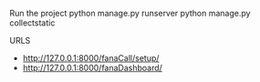 Run the project
python manage.py runserver
python manage.py collectstatic

URLS
- http://127.0.0.1:8000/fanaCall/setup/
- http://127.0.0.1:8000/fanaDashboard/

